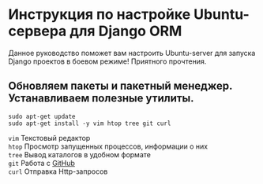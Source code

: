 # Инструкция по настройке Ubuntu-сервера для Django ORM
Данное руководство поможет вам настроить Ubuntu-server для запуска Django проектов в боевом режиме! Приятного прочтения.

## Обновляем пакеты и пакетный менеджер. Устанавливаем полезные утилиты.
```
sudo apt-get update
sudo apt-get install -y vim htop tree git curl 
```
`vim`   Текстовый редактор\
`htop`  Просмотр запущенных процессов, информации о них\
`tree`  Вывод каталогов в удобном формате\
`git`   Работа с [GitHub](https://github.com/)\
`curl`  Отправка Http-запросов
